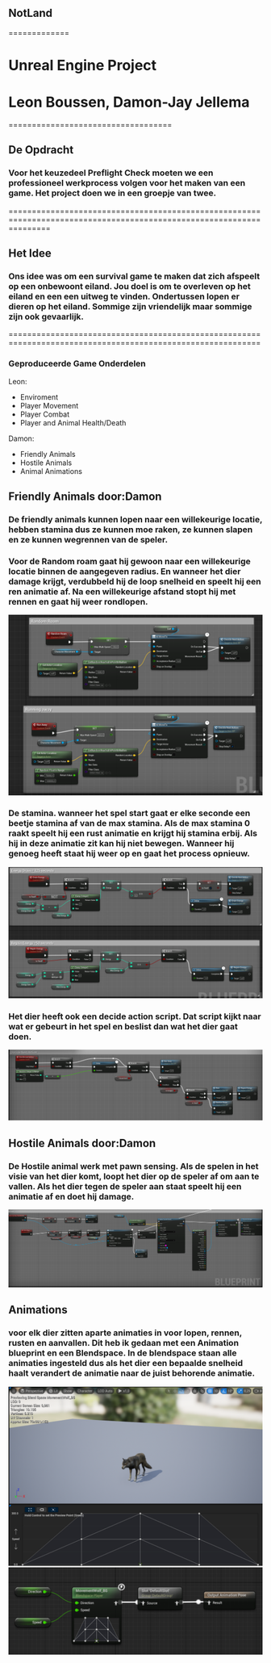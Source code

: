 ## NotLand
=============

# Unreal Engine Project
# Leon Boussen, Damon-Jay Jellema
===================================

## De Opdracht
### Voor het keuzedeel Preflight Check moeten we een professioneel werkprocess volgen voor het maken van een game. Het project doen we in een groepje van twee.
=====================================================================================================================

## Het Idee
### Ons idee was om een survival game te maken dat zich afspeelt op een onbewoont eiland. Jou doel is om te overleven op het eiland en een een uitweg te vinden. Ondertussen lopen er dieren op het eiland. Sommige zijn vriendelijk maar sommige zijn ook gevaarlijk.
============================================================================================================

### Geproduceerde Game Onderdelen

Leon:

* Enviroment
* Player Movement
* Player Combat
* Player and Animal Health/Death


Damon:

* Friendly Animals
* Hostile Animals
* Animal Animations

## Friendly Animals door:Damon
### De friendly animals kunnen lopen naar een willekeurige locatie, hebben stamina dus ze kunnen moe raken, ze kunnen slapen en ze kunnen wegrennen van de speler.

### Voor de Random roam gaat hij gewoon naar een willekeurige locatie binnen de aangegeven radius. En wanneer het dier damage krijgt, verdubbeld hij de loop snelheid en speelt hij een ren animatie af. Na een willekeurige afstand stopt hij met rennen en gaat hij weer rondlopen.
![](Code%20SnipBits/Roam.png)
### De stamina. wanneer het spel start gaat er elke seconde een beetje stamina af van de max stamina. Als de max stamina 0 raakt speelt hij een rust animatie en krijgt hij stamina erbij. Als hij in deze animatie zit kan hij niet bewegen. Wanneer hij genoeg heeft staat hij weer op en gaat het process opnieuw.
![](Code%20SnipBits/Stamina.png)
### Het dier heeft ook een decide action script. Dat script kijkt naar wat er gebeurt in het spel en beslist dan wat het dier gaat doen.
![](Code%20SnipBits/Decide.png)

## Hostile Animals door:Damon
### De Hostile animal werk met pawn sensing. Als de spelen in het visie van het dier komt, loopt het dier op de speler af om aan te vallen. Als het dier tegen de speler aan staat speelt hij een animatie af en doet hij damage.
![](Code%20SnipBits/Attack.png)

## Animations
### voor elk dier zitten aparte animaties in voor lopen, rennen, rusten en aanvallen. Dit heb ik gedaan met een Animation blueprint en een Blendspace. In de blendspace staan alle animaties ingesteld dus als het dier een bepaalde snelheid haalt verandert de animatie naar de juist behorende animatie.
![](Code%20SnipBits/BS.png)
![](Code%20SnipBits/Anim.png)
